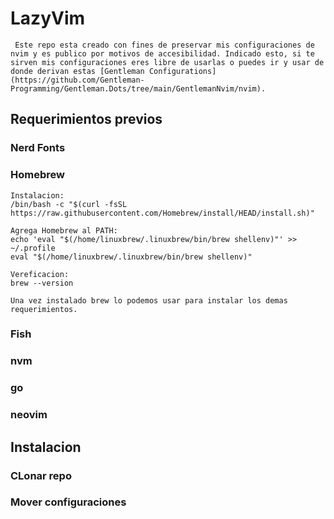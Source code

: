 # LazyVim

     Este repo esta creado con fines de preservar mis configuraciones de nvim y es publico por motivos de accesibilidad. Indicado esto, si te sirven mis configuraciones eres libre de usarlas o puedes ir y usar de donde derivan estas [Gentleman Configurations](https://github.com/Gentleman-Programming/Gentleman.Dots/tree/main/GentlemanNvim/nvim).

## Requerimientos previos

### Nerd Fonts

### Homebrew

    Instalacion:
    /bin/bash -c "$(curl -fsSL https://raw.githubusercontent.com/Homebrew/install/HEAD/install.sh)"

    Agrega Homebrew al PATH:
    echo 'eval "$(/home/linuxbrew/.linuxbrew/bin/brew shellenv)"' >> ~/.profile
    eval "$(/home/linuxbrew/.linuxbrew/bin/brew shellenv)"

    Vereficacion:
    brew --version

    Una vez instalado brew lo podemos usar para instalar los demas requerimientos.

### Fish

### nvm

### go

### neovim

## Instalacion

### CLonar repo

### Mover configuraciones
